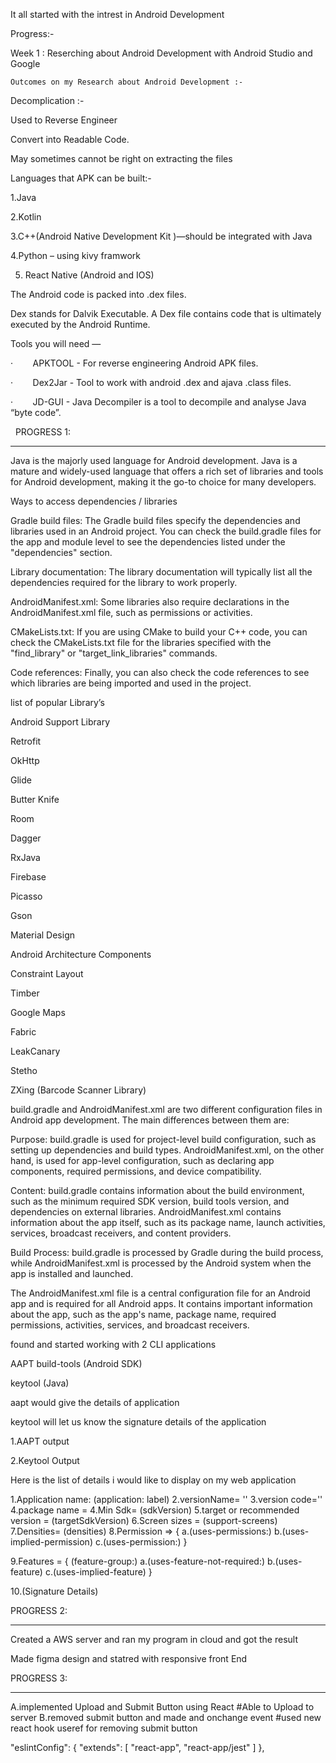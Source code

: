 It all started with the intrest in Android Development

Progress:-

Week 1 : Reserching about Android Development with Android Studio and Google

    Outcomes on my Research about Android Development :- 

Decomplication :-

Used to Reverse Engineer

Convert into Readable Code.

May sometimes cannot be right on extracting the files

Languages that APK can be built:-

1.Java

2.Kotlin

3.C++(Android Native Development Kit )—should be integrated with Java

4.Python – using kivy framwork

5. React Native (Android and IOS)

The Android code is packed into .dex files.

 Dex stands for Dalvik Executable. A Dex file contains code that is ultimately executed by the Android Runtime.

Tools you will need —

·        APKTOOL - For reverse engineering Android APK files.

·        Dex2Jar - Tool to work with android .dex and ajava .class files.

·        JD-GUI - Java Decompiler is a tool to decompile and analyse Java “byte code”.

 
PROGRESS 1:
_________________________________________________________________________________________________________

Java is the majorly used language for Android development. Java is a mature and widely-used language that offers a rich set of libraries and tools for Android development, making it the go-to choice for many developers.

Ways to access dependencies / libraries  

Gradle build files: The Gradle build files specify the dependencies and libraries used in an Android project. You can check the build.gradle files for the app and module level to see the dependencies listed under the "dependencies" section.

Library documentation: The library documentation will typically list all the dependencies required for the library to work properly.


AndroidManifest.xml: Some libraries also require declarations in the AndroidManifest.xml file, such as permissions or activities.


CMakeLists.txt: If you are using CMake to build your C++ code, you can check the CMakeLists.txt file for the libraries specified with the "find_library" or "target_link_libraries" commands.


Code references: Finally, you can also check the code references to see which libraries are being imported and used in the project.

list of popular Library’s

Android Support Library

Retrofit

OkHttp

Glide

Butter Knife

Room

Dagger

RxJava

Firebase

Picasso

Gson

Material Design

Android Architecture Components

Constraint Layout

Timber

Google Maps

Fabric

LeakCanary

Stetho

ZXing (Barcode Scanner Library)

build.gradle and AndroidManifest.xml are two different configuration files in Android app development. The main differences between them are:

Purpose: build.gradle is used for project-level build configuration, such as setting up dependencies and build types. AndroidManifest.xml, on the other hand, is used for app-level configuration, such as declaring app components, required permissions, and device compatibility.

Content: build.gradle contains information about the build environment, such as the minimum required SDK version, build tools version, and dependencies on external libraries. AndroidManifest.xml contains information about the app itself, such as its package name, launch activities, services, broadcast receivers, and content providers.

Build Process: build.gradle is processed by Gradle during the build process, while AndroidManifest.xml is processed by the Android system when the app is installed and launched.

The AndroidManifest.xml file is a central configuration file for an Android app and is required for all Android apps. It contains important information about the app, such as the app's name, package name, required permissions, activities, services, and broadcast receivers.

found and started working with 2 CLI applications 

AAPT build-tools (Android SDK)

keytool (Java)

aapt would give the details of application 

keytool will let us know the signature details of the application 

1.AAPT output

2.Keytool Output

Here is the list of details i would like to display on my web application 

1.Application name: (application: label)
2.versionName= ''
3.version code=''
4.package name =
4.Min Sdk= (sdkVersion)
5.target or recommended version = (targetSdkVersion)
6.Screen sizes = (support-screens)
7.Densities= (densities)
8.Permission =>
{
a.(uses-permissions:)
b.(uses-implied-permission)
c.(uses-permission:)
}

9.Features = {
(feature-group:)
a.(uses-feature-not-required:)
b.(uses-feature)
c.(uses-implied-feature)
}

10.(Signature Details)

PROGRESS 2:
_________________________________________________________________________________________________________
Created a AWS server and ran my program in cloud and got the result

Made figma design and statred with responsive front End

PROGRESS 3:
_________________________________________________________________________________________________________

A.implemented Upload and Submit Button using React
#Able to Upload to server 
B.removed submit button and made and onchange event
#used new react hook useref for removing submit button





"eslintConfig": {
    "extends": [
      "react-app",
      "react-app/jest"
    ]
  },